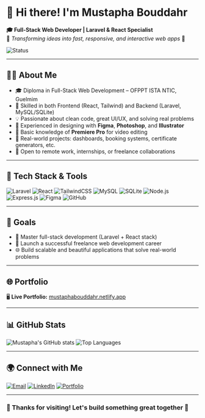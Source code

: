 # 👋 Hi there! I'm Mustapha Bouddahr

**🎓 Full-Stack Web Developer | Laravel & React Specialist**  
🌟 *Transforming ideas into fast, responsive, and interactive web apps* 🌟

![Status](https://img.shields.io/badge/Available-Freelance-brightgreen?style=flat-square)

---

## 👨‍💻 About Me

- 🎓 Diploma in Full-Stack Web Development – OFPPT ISTA NTIC, Guelmim  
- 🧠 Skilled in both Frontend (React, Tailwind) and Backend (Laravel, MySQL/SQLite)  
- 💡 Passionate about clean code, great UI/UX, and solving real problems  
- 🧰 Experienced in designing with **Figma**, **Photoshop**, and **Illustrator**  
- 🎥 Basic knowledge of **Premiere Pro** for video editing  
- 📂 Real-world projects: dashboards, booking systems, certificate generators, etc.  
- 💼 Open to remote work, internships, or freelance collaborations

---

## 🔧 Tech Stack & Tools

![Laravel](https://img.shields.io/badge/Laravel-F72C1F?style=flat&logo=laravel&logoColor=white)
![React](https://img.shields.io/badge/React-61DAFB?style=flat&logo=react&logoColor=black)
![TailwindCSS](https://img.shields.io/badge/TailwindCSS-06B6D4?style=flat&logo=tailwind-css&logoColor=white)
![MySQL](https://img.shields.io/badge/MySQL-00758F?style=flat&logo=mysql&logoColor=white)
![SQLite](https://img.shields.io/badge/SQLite-003B57?style=flat&logo=sqlite&logoColor=white)
![Node.js](https://img.shields.io/badge/Node.js-68A063?style=flat&logo=node.js&logoColor=white)
![Express.js](https://img.shields.io/badge/Express.js-000000?style=flat&logo=express&logoColor=white)
![Figma](https://img.shields.io/badge/Figma-F24E1E?style=flat&logo=figma&logoColor=white)
![GitHub](https://img.shields.io/badge/GitHub-181717?style=flat&logo=github&logoColor=white)

---

## 🎯 Goals

- 🚀 Master full-stack development (Laravel + React stack)
- 💼 Launch a successful freelance web development career
- 🌐 Build scalable and beautiful applications that solve real-world problems

---

## 🌐 Portfolio

🖥️ **Live Portfolio:** [mustaphabouddahr.netlify.app](https://mustaphabouddahr.netlify.app)

---

## 📊 GitHub Stats

![Mustapha's GitHub stats](https://github-readme-stats.vercel.app/api?username=Must01&show_icons=true&theme=radical)
![Top Languages](https://github-readme-stats.vercel.app/api/top-langs/?username=Must01&layout=compact&theme=radical)

---

## 🌍 Connect with Me

[![Email](https://img.shields.io/badge/Gmail-D14836?style=for-the-badge&logo=gmail&logoColor=white)](mailto:mustaphabouddahr347@gmail.com)
[![LinkedIn](https://img.shields.io/badge/LinkedIn-0077B5?style=for-the-badge&logo=linkedin&logoColor=white)](https://www.linkedin.com/in/mustapha-bouddahr-830787338)
[![Portfolio](https://img.shields.io/badge/Portfolio-24292F?style=for-the-badge&logo=netlify&logoColor=white)](https://mustaphabouddahr.netlify.app)

---

### 🙏 Thanks for visiting! Let's build something great together 🚀
